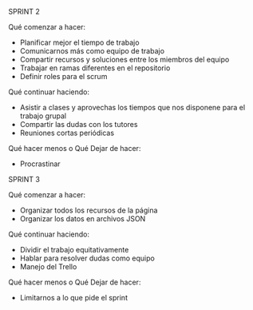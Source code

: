 SPRINT 2

Qué comenzar a hacer: 
- Planificar mejor el tiempo de trabajo
- Comunicarnos más como equipo de trabajo
- Compartir recursos y soluciones entre los miembros del equipo
- Trabajar en ramas diferentes en el repositorio
- Definir roles para el scrum

Qué continuar haciendo:
- Asistir a clases y aprovechas los tiempos que nos disponene para el trabajo grupal
- Compartir las dudas con los tutores
- Reuniones cortas periódicas

Qué hacer menos o Qué Dejar de hacer:
- Procrastinar

SPRINT 3 

Qué comenzar a hacer:
- Organizar todos los recursos de la página
- Organizar los datos en archivos JSON

Qué continuar haciendo:
- Dividir el trabajo equitativamente
- Hablar para resolver dudas como equipo
- Manejo del Trello

Qué hacer menos o Qué Dejar de hacer:
- Limitarnos a lo que pide el sprint

